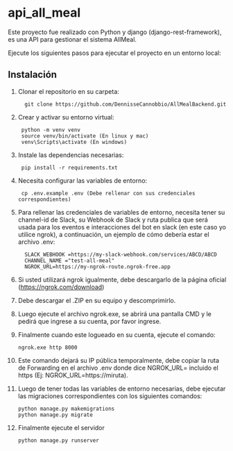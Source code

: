 # api_all_meal

Este proyecto fue realizado con Python y django (django-rest-framework), es una API para gestionar el sistema AllMeal.

Ejecute los siguientes pasos para ejecutar el proyecto en un entorno local:

## Instalación

1. Clonar el repositorio en su carpeta:
   
         git clone https://github.com/DennisseCannobbio/AllMealBackend.git
   
2. Crear y activar su entorno virtual:

        python -m venv venv
        source venv/bin/activate (En linux y mac)
        venv\Scripts\activate (En windows)
   
3. Instale las dependencias necesarias:
   
        pip install -r requirements.txt

4. Necesita configurar las variables de entorno:
   
        cp .env.example .env (Debe rellenar con sus credenciales correspondientes)

5. Para rellenar las credenciales de variables de entorno, necesita tener su channel-id de Slack, su Webhook de Slack y ruta publica que será usada para los eventos e interacciones del bot en slack (en este caso yo utilice ngrok), a continuación, un ejemplo de cómo debería estar el archivo .env:
   
         SLACK_WEBHOOK =https://my-slack-webhook.com/services/ABCD/ABCD
         CHANNEL_NAME ="test-all-meal"
         NGROK_URL=https://my-ngrok-route.ngrok-free.app
         
7. Si usted utilizará ngrok igualmente, debe descargarlo de la página oficial (https://ngrok.com/download)
8. Debe descargar el .ZIP en su equipo y descomprimirlo.
9. Luego ejecute el archivo ngrok.exe, se abrirá una pantalla CMD y le pedirá que ingrese a su cuenta, por favor ingrese.
10. Finalmente cuando este logueado en su cuenta, ejecute el comando:
    
        ngrok.exe http 8000

11. Este comando dejará su IP pública temporalmente, debe copiar la ruta de Forwarding en el archivo .env donde dice NGROK_URL= incluido el https (Ej: NGROK_URL=https://miruta).
12. Luego de tener todas las variables de entorno necesarias, debe ejecutar las migraciones correspondientes con los siguientes comandos:

        python manage.py makemigrations
        python manage.py migrate

13. Finalmente ejecute el servidor

        python manage.py runserver
